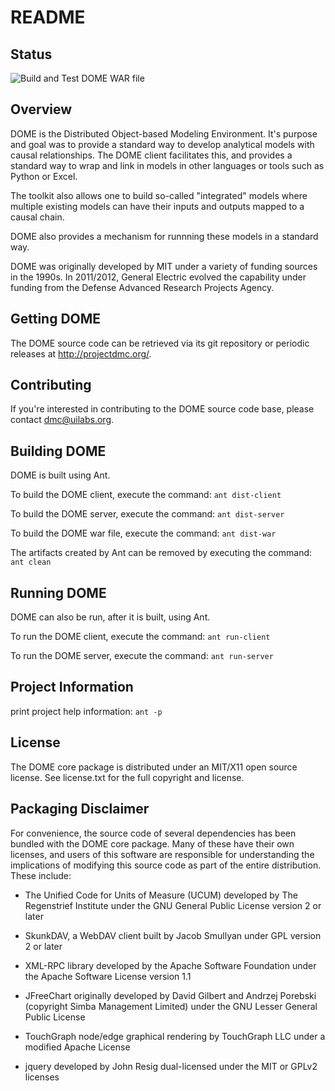 # README 

## Status
![Build and Test DOME WAR file](https://github.com/scrumpi3/DOME/workflows/Build%20and%20Test%20DOME%20WAR%20file/badge.svg)

## Overview 
DOME is the Distributed Object-based Modeling Environment. It's purpose and goal was to provide a standard way to develop analytical models with causal relationships. The DOME client facilitates this, and provides a standard way to wrap and link in models in other languages or tools such as Python or Excel.

The toolkit also allows one to build so-called "integrated" models where multiple existing models can have their inputs and outputs mapped to a causal chain.

DOME also provides a mechanism for runnning these models in a standard way.

DOME was originally developed by MIT under a variety of funding sources in the 1990s. In 2011/2012, General Electric evolved the capability under funding from the Defense Advanced Research Projects Agency. 

## Getting DOME 
The DOME source code can be retrieved via its git repository or periodic releases at http://projectdmc.org/.

## Contributing 
If you're interested in contributing to the DOME source code base, please contact dmc@uilabs.org.

## Building DOME 
DOME is built using Ant.

To build the DOME client, execute the command:
`ant dist-client`

To build the DOME server, execute the command:
`ant dist-server`

To build the DOME war file, execute the command:
`ant dist-war`

The artifacts created by Ant can be removed by executing the command:
`ant clean`

## Running DOME 
DOME can also be run, after it is built, using Ant.

To run the DOME client, execute the command:
`ant run-client`

To run the DOME server, execute the command:
`ant run-server`

## Project Information
print project help information:
`ant -p`

## License 
The DOME core package is distributed under an MIT/X11 open source license. See license.txt for the full copyright and license.

## Packaging Disclaimer 
For convenience, the source code of several dependencies has been bundled with the DOME core package. Many of these have their own licenses, and users of this software are responsible for understanding the implications of modifying this source code as part of the entire distribution. These include:

- The Unified Code for Units of Measure (UCUM) developed by The Regenstrief Institute under the GNU General Public License version 2 or later

- SkunkDAV, a WebDAV client built by Jacob Smullyan under GPL version 2 or later

- XML-RPC library developed by the Apache Software Foundation under the Apache Software License version 1.1 

- JFreeChart originally developed by David Gilbert and Andrzej Porebski (copyright Simba Management Limited) under the GNU Lesser General Public License  

- TouchGraph node/edge graphical rendering by TouchGraph LLC under a modified Apache License

- jquery developed by John Resig dual-licensed under the MIT or GPLv2 licenses
